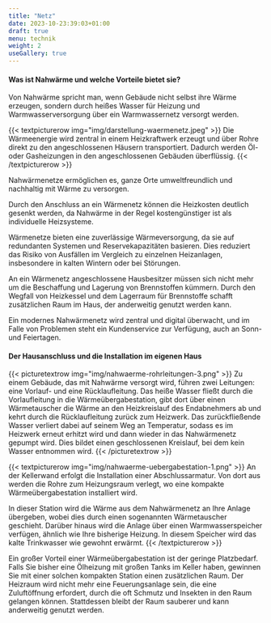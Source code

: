 ```yaml
---
title: "Netz"
date: 2023-10-23:39:03+01:00
draft: true
menu: technik
weight: 2
useGallery: true
---
```


#### Was ist Nahwärme und welche Vorteile bietet sie?
Von Nahwärme spricht man, wenn Gebäude nicht selbst ihre Wärme erzeugen, sondern durch heißes Wasser für Heizung und Warmwasserversorgung über ein Warmwassernetz versorgt werden.

{{< textpicturerow img="img/darstellung-waermenetz.jpeg" >}}
Die Wärmeenergie wird zentral in einem Heizkraftwerk erzeugt und über Rohre direkt zu den angeschlossenen Häusern transportiert. Dadurch werden Öl- oder Gasheizungen in den angeschlossenen Gebäuden überflüssig.
{{< /textpicturerow >}}

Nahwärmenetze ermöglichen es, ganze Orte umweltfreundlich und nachhaltig mit Wärme zu versorgen.

Durch den Anschluss an ein Wärmenetz können die Heizkosten deutlich gesenkt werden, da Nahwärme in der Regel kostengünstiger ist als individuelle Heizsysteme.

Wärmenetze bieten eine zuverlässige Wärmeversorgung, da sie auf redundanten Systemen und Reservekapazitäten basieren. Dies reduziert das Risiko von Ausfällen im Vergleich zu einzelnen Heizanlagen, insbesondere in kalten Wintern oder bei Störungen.

An ein Wärmenetz angeschlossene Hausbesitzer müssen sich nicht mehr um die Beschaffung und Lagerung von Brennstoffen kümmern. Durch den Wegfall von Heizkessel und dem Lagerraum für Brennstoffe schafft zusätzlichen Raum im Haus, der anderweitig genutzt werden kann.

Ein modernes Nahwärmenetz wird zentral und digital überwacht, und im Falle von Problemen steht ein Kundenservice zur Verfügung, auch an Sonn- und Feiertagen.

#### Der Hausanschluss und die Installation im eigenen Haus

{{< picturetextrow img="img/nahwaerme-rohrleitungen-3.png" >}}
Zu einem Gebäude, das mit Nahwärme versorgt wird, führen zwei Leitungen: eine Vorlauf- und eine Rücklaufleitung. Das heiße Wasser fließt durch die Vorlaufleitung in die Wärmeübergabestation, gibt dort über einen Wärmetauscher die Wärme an den Heizkreislauf des Endabnehmers ab und kehrt durch die Rücklaufleitung zurück zum Heizwerk. Das zurückfließende Wasser verliert dabei auf seinem Weg an Temperatur, sodass es im Heizwerk erneut erhitzt wird und dann wieder in das Nahwärmenetz gepumpt wird. Dies bildet einen geschlossenen Kreislauf, bei dem kein Wasser entnommen wird.
{{< /picturetextrow >}}

{{< textpicturerow img="img/nahwaerme-uebergabestation-1.png" >}}
An der Kellerwand erfolgt die Installation einer Abschlussarmatur. Von dort aus werden die Rohre zum Heizungsraum verlegt, wo eine kompakte Wärmeübergabestation installiert wird.

In dieser Station wird die Wärme aus dem Nahwärmenetz an Ihre Anlage übergeben, wobei dies durch einen sogenannten Wärmetauscher geschieht. Darüber hinaus wird die Anlage über einen Warmwasserspeicher verfügen, ähnlich wie Ihre bisherige Heizung. In diesem Speicher wird das kalte Trinkwasser wie gewohnt erwärmt.
{{< /textpicturerow >}}


Ein großer Vorteil einer Wärmeübergabestation ist der geringe Platzbedarf. Falls Sie bisher eine Ölheizung mit großen Tanks im Keller haben, gewinnen Sie mit einer solchen kompakten Station einen zusätzlichen Raum. Der Heizraum wird nicht mehr eine Feuerungsanlage sein, die eine Zuluftöffnung erfordert, durch die oft Schmutz und Insekten in den Raum gelangen können. Stattdessen bleibt der Raum sauberer und kann anderweitig genutzt werden.
